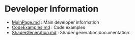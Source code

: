 # Developer Information

-   [MainPage.md](MainPage.md) : Main developer information
-   [CodeExamples.md](CodeExamples.md) : Code examples
-   [ShaderGeneration.md](ShaderGeneration.md) : Shader generation documentation.
